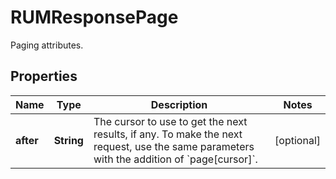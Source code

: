 # RUMResponsePage

Paging attributes.

## Properties

| Name      | Type       | Description                                                                                                                                         | Notes      |
| --------- | ---------- | --------------------------------------------------------------------------------------------------------------------------------------------------- | ---------- |
| **after** | **String** | The cursor to use to get the next results, if any. To make the next request, use the same parameters with the addition of &#x60;page[cursor]&#x60;. | [optional] |
